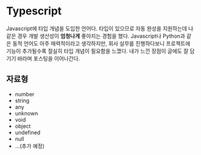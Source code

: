 # Typescript
Javascript에 타입 개념을 도입한 언어다. 타입이 있으므로 자동 완성을 지원하는데 나 같은 경우 개발 생산성이 **엄청나게** 좋아지는 경험을 했다. Javascript나 Python과 같은 동적 언어도 아주 매력적이라고 생각하지만, 회사 실무를 진행하다보니 프로젝트에 기능이 추가될수록 절실히 타입 개념이 필요함을 느꼈다. 내가 느낀 장점이 글에도 잘 담기기 바라며 포스팅을 이어나간다.

## 자료형
* number
* string
* any
* unknown
* void
* object
* undefined
* null
* ...(추가 예정)